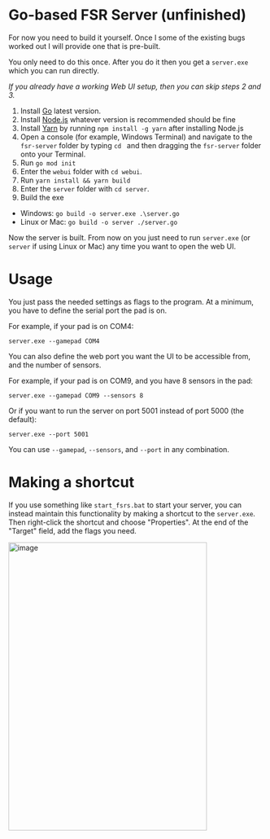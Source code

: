# Go-based FSR Server (unfinished)

For now you need to build it yourself. Once I some of the existing bugs worked out I will provide one that is pre-built.

You only need to do this once. After you do it then you get a `server.exe` which you can run directly.

_If you already have a working Web UI setup, then you can skip steps 2 and 3._

1.  Install [Go](https://go.dev/doc/install) latest version.
2.  Install [Node.js](https://nodejs.org/en/download) whatever version is recommended should be fine
3.  Install [Yarn](https://classic.yarnpkg.com/en/docs/install#windows-stable)  by running `npm install -g yarn` after installing Node.js
4.  Open a console (for example, Windows Terminal) and navigate to the `fsr-server` folder by typing `cd ` and then dragging the `fsr-server` folder onto your Terminal.
5.  Run `go mod init`
6.  Enter the `webui` folder with `cd webui`.  
7.  Run `yarn install && yarn build`
8.  Enter the `server` folder with `cd server`.
9.  Build the exe
   -  Windows: `go build -o server.exe .\server.go`
   -  Linux or Mac: `go build -o server ./server.go`

Now the server is built. From now on you just need to run `server.exe` (or `server` if using Linux or Mac) any time you want to open the web UI.

# Usage

You just pass the needed settings as flags to the program. At a minimum, you have to define the serial port the pad is on.

For example, if your pad is on COM4:

`server.exe --gamepad COM4`

You can also define the web port you want the UI to be accessible from, and the number of sensors.

For example, if your pad is on COM9, and you have 8 sensors in the pad:

`server.exe --gamepad COM9 --sensors 8`

Or if you want to run the server on port 5001 instead of port 5000 (the default):

`server.exe --port 5001`

You  can use `--gamepad`, `--sensors`, and `--port` in any combination.

# Making a shortcut

If you use something like `start_fsrs.bat` to start your server, you can instead maintain this functionality by making a shortcut to the `server.exe`. Then right-click the shortcut and choose "Properties". At the end of the "Target" field, add the flags you need.

<img width="390" height="566" alt="image" src="https://github.com/user-attachments/assets/0c914ac9-6735-4c81-9d8f-b03ad17d3ace" />
